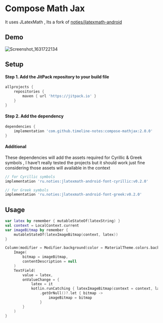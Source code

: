 # Compose Math Jax

It uses JLatexMath , Its a fork of [noties/jlatexmath-android](https://github.com/noties/jlatexmath-android)

## Demo

![Screenshot_1631722134](https://user-images.githubusercontent.com/42442700/133469585-bb5a0a9e-5c47-4cda-806a-054c7a9ef22d.png)

## Setup

#### Step 1. Add the JitPack repository to your build file

```groovy
allprojects {
    repositories {
        maven { url 'https://jitpack.io' }
    }
}
```

#### Step 2. Add the dependency

```groovy
dependencies {
    implementation 'com.github.timeline-notes:compose-mathjax:2.0.0'
}
```

#### Additional

These dependencies will add the assets required for Cyrillic & Greek symbols , I have't really tested the projects but it should work just fine
considering those assets will available in the context

```groovy
// for Cyrillic symbols
implementation 'ru.noties:jlatexmath-android-font-cyrillic:v0.2.0'

// for Greek symbols 
implementation 'ru.noties:jlatexmath-android-font-greek:v0.2.0'
```

## Usage

```kotlin
var latex by remember { mutableStateOf(latexString) }
val context = LocalContext.current
var imageBitmap by remember {
    mutableStateOf(latexImageBitmap(context, latex))
}

Column(modifier = Modifier.background(color = MaterialTheme.colors.background)) {
    Image(
        bitmap = imageBitmap,
        contentDescription = null
    )
    TextField(
        value = latex,
        onValueChange = {
            latex = it
            kotlin.runCatching { latexImageBitmap(context = context, latex) }
                .getOrNull()?.let { bitmap ->
                    imageBitmap = bitmap
                }
        }
    )
}
```

